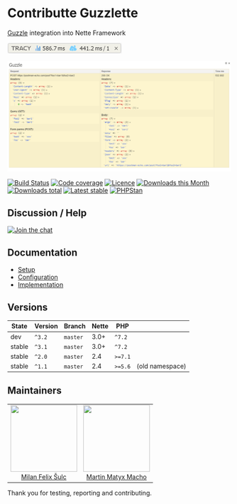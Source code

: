 # Contributte Guzzlette

[Guzzle](https://github.com/guzzle/guzzle) integration into Nette Framework

![Tab](/.docs/assets/tab.png?raw=true)

![Panel](/.docs/assets/panel.png?raw=true)

[![Build Status](https://img.shields.io/travis/contributte/guzzlette.svg?style=flat-square)](https://travis-ci.org/contributte/guzzlette)
[![Code coverage](https://img.shields.io/coveralls/contributte/guzzlette.svg?style=flat-square)](https://coveralls.io/r/contributte/guzzlette)
[![Licence](https://img.shields.io/packagist/l/contributte/guzzlette.svg?style=flat-square)](https://packagist.org/packages/contributte/guzzlette)
[![Downloads this Month](https://img.shields.io/packagist/dm/contributte/guzzlette.svg?style=flat-square)](https://packagist.org/packages/contributte/guzzlette)
[![Downloads total](https://img.shields.io/packagist/dt/contributte/guzzlette.svg?style=flat-square)](https://packagist.org/packages/contributte/guzzlette)
[![Latest stable](https://img.shields.io/packagist/v/contributte/guzzlette.svg?style=flat-square)](https://packagist.org/packages/contributte/guzzlette)
[![PHPStan](https://img.shields.io/badge/PHPStan-enabled-brightgreen.svg?style=flat-square)](https://github.com/phpstan/phpstan)

## Discussion / Help

[![Join the chat](https://img.shields.io/gitter/room/contributte/contributte.svg?style=flat-square)](http://bit.ly/ctteg)

## Documentation

- [Setup](.docs/README.md#usage)
- [Configuration](.docs/README.md#configuration)
- [Implementation](.docs/README.md#implementation)

## Versions

| State       | Version | Branch   | Nette | PHP     | |
|-------------|---------|----------|-------|---------|-|
| dev         | `^3.2`  | `master` | 3.0+  | `^7.2`  | |
| stable      | `^3.1`  | `master` | 3.0+  | `^7.2`  | |
| stable      | `^2.0`  | `master` | 2.4   | `>=7.1` | |
| stable      | `^1.1`  | `master` | 2.4   | `>=5.6` | (old namespace) |

## Maintainers

<table>
  <tbody>
    <tr>
      <td align="center">
        <a href="https://github.com/f3l1x">
            <img width="150" height="150" src="https://avatars2.githubusercontent.com/u/538058?v=3&s=150">
        </a>
        </br>
        <a href="https://github.com/f3l1x">Milan Felix Šulc</a>
      </td>
      <td align="center">
        <a href="https://github.com/matyx">
            <img width="150" height="150" src="https://avatars2.githubusercontent.com/u/7956225?s=150&v=4">
        </a>
        </br>
        <a href="https://github.com/matyx">Martin Matyx Macho</a>
      </td>
    </tr>
  </tbody>
</table>

Thank you for testing, reporting and contributing.
